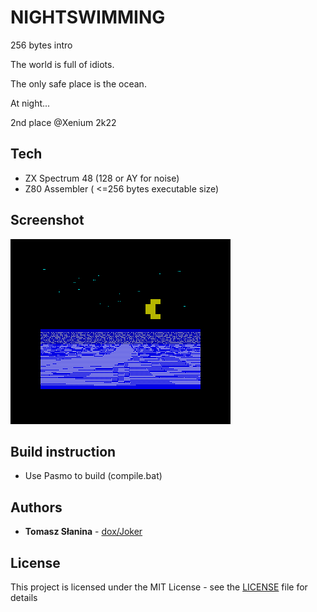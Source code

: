 # NIGHTSWIMMING

256 bytes intro

The world is full of idiots.

The only safe place is the ocean.

At night...


2nd place @Xenium 2k22
## Tech
* ZX Spectrum 48 (128 or AY for noise)
* Z80 Assembler ( <=256 bytes executable size)
## Screenshot
![Screenshot](ns.png)
## Build instruction
* Use Pasmo to build (compile.bat)

## Authors
* **Tomasz Słanina** - [dox/Joker](https://github.com/tslanina)
## License
This project is licensed under the MIT License - see the [LICENSE](LICENSE) file for details

